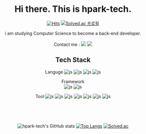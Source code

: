 
<div align=center>


# Hi there. This is hpark-tech.
[![Hits](https://hits.seeyoufarm.com/api/count/incr/badge.svg?url=https%3A%2F%2Fgithub.com%2Fhpark-tech%2Fhit-counter&count_bg=%2379C83D&title_bg=%23555555&icon=&icon_color=%23E7E7E7&title=hits&edge_flat=false)](https://hits.seeyoufarm.com)
[![Solved.ac
프로필](http://mazassumnida.wtf/api/mini/generate_badge?boj=todayicode)](https://solved.ac/todayicode)

i am studying Computer Science to become a back-end developer. <br/>
<br/>
Contact me : 
<a href="https://a-develop.tistory.com"><img src="https://img.shields.io/badge/Blog-000000?style=flat-square&logo=Tistory&logoColor=white"/></a>
<a href="mailto:hpark.tech@gmail.com"><img src="https://img.shields.io/badge/Gmail-d14836?style=flat-square&logo=Gmail&logoColor=white"/></a>

<!--
**hpark-tech/hpark-tech** is a ✨ _special_ ✨ repository because its `README.md` (this file) appears on your GitHub profile.

Here are some ideas to get you started:

- 🔭 I’m currently working on ...
- 🌱 I’m currently learning ...
- 👯 I’m looking to collaborate on ...
- 🤔 I’m looking for help with ...
- 💬 Ask me about ...
- 📫 How to reach me: ...
- 😄 Pronouns: ...
- ⚡ Fun fact: ...
-->


## Tech Stack
 Languge 
![js](https://img.shields.io/badge/Java-ED8B00?style=for-the-badge&logo=openjdk&logoColor=white) ![js](https://img.shields.io/badge/JavaScript-F7DF1E?style=for-the-badge&logo=JavaScript&logoColor=white)  ![js](https://img.shields.io/badge/HTML-239120?style=for-the-badge&logo=html5&logoColor=white) ![js](https://img.shields.io/badge/CSS-239120?&style=for-the-badge&logo=css3&logoColor=white) 

 Framework  
![js](https://img.shields.io/badge/Spring-6DB33F?style=for-the-badge&logo=spring&logoColor=white) ![js](https://img.shields.io/badge/jQuery-0769AD?style=for-the-badge&logo=jquery&logoColor=white)

 Tool 
![js](https://img.shields.io/badge/Amazon_AWS-232F3E?style=for-the-badge&logo=amazon-aws&logoColor=white) ![js](https://img.shields.io/badge/Eclipse-2C2255?style=for-the-badge&logo=eclipse&logoColor=white) ![js](https://img.shields.io/badge/Windows-0078D6?style=for-the-badge&logo=windows&logoColor=white) ![js](https://img.shields.io/badge/MySQL-00000F?style=for-the-badge&logo=mysql&logoColor=white)  ![js](https://img.shields.io/badge/Oracle-F80000?style=for-the-badge&logo=Oracle&logoColor=white)    ![js](https://img.shields.io/badge/Bootstrap-563D7C?style=for-the-badge&logo=bootstrap&logoColor=white)
    ![js](https://img.shields.io/badge/Notion-000000?style=for-the-badge&logo=notion&logoColor=white)


  <br/>
   <br/>
   <br/>

![hpark-tech's GitHub stats](https://github-readme-stats.vercel.app/api?username=hpark-tech&hide=contribs,prs&show_icons=true&theme=graywhite) [![Top Langs](https://github-readme-stats.vercel.app/api/top-langs/?username=hpark-tech)](https://github.com/hpark-tech/github-readme-stats) [![Solved.ac](http://mazassumnida.wtf/api/v2/generate_badge?boj=todayicode)](https://solved.ac/todayicode)


</div>
